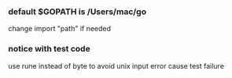 ### default $GOPATH is /Users/mac/go
change import "path" if needed

### notice with test code
use rune instead of byte to avoid unix input error cause test failure